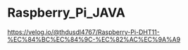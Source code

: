 # Raspberry_Pi_JAVA

https://velog.io/@thdusdl4767/Raspberry-Pi-DHT11-%EC%84%BC%EC%84%9C-%EC%82%AC%EC%9A%A9
